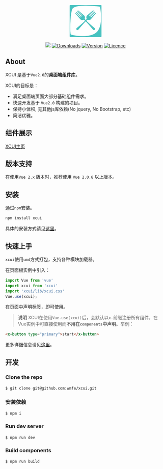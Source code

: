 <p align="center">
    <a href="https://wmfe.github.io/xcui" target="_blank"><img width="100"src="https://raw.githubusercontent.com/wmfe/xcui/2.0/src/assets/xcui-logo.png"></a>
</p>

<p align="center">
    <a href="https://circleci.com/gh/wmfe/xcui/tree/2.0"><img src="https://img.shields.io/circleci/project/wmfe/xcui/2.0.svg"></a>
    <a href="https://www.npmjs.com/package/xcui"><img src="https://img.shields.io/npm/dm/xcui.svg" alt="Downloads"></a>
    <a href="https://www.npmjs.com/package/xcui"><img src="https://img.shields.io/npm/v/xcui.svg" alt="Version"></a>
    <a href="https://www.npmjs.com/package/xcui"><img src="https://img.shields.io/npm/l/xcui.svg" alt="Licence"></a>
</p>

## About

XCUI 是基于`Vue2.0`的**桌面端组件库**。

XCUI的目标是：

+ 满足桌面端页面大部分基础组件需求。
+ 快速开发基于 `Vue2.0` 构建的项目。
+ 保持小体积, 无其他js库依赖(No jquery, No Bootstrap, etc)
+ 简洁优雅。

## 组件展示

[XCUI主页](https://wmfe.github.io/xcui/)

## 版本支持

在使用`Vue 2.x` 版本时，推荐使用 `Vue 2.0.8` 以上版本。


## 安装

通过`npm`安装。

```bash
npm install xcui
```

具体的安装方式请见[这里](https://wmfe.github.io/xcui/#/intro/installation)。

## 快速上手

`xcui`使用`umd`方式打包，支持各种模块加载器。

在页面根实例中引入：

```javascript
import Vue from 'vue'
import xcui from 'xcui'
import 'xcui/lib/xcui.css'
Vue.use(xcui);
```

在页面中声明标签，即可使用。

> **说明**
> XCUI在使用`Vue.use(xcui)`后，会默认以`x-`前缀注册所有组件，在Vue实例中可直接使用而**不用在`components`中声明**。举例：

```html
<x-button type="primary">start</x-button>
```

更多详细信息请见[这里](https://wmfe.github.io/xcui/#/intro/quickstart)。


## 开发

### Clone the repo
```
$ git clone git@github.com:wmfe/xcui.git
```
### 安装依赖
```
$ npm i
```
### Run dev server
```
$ npm run dev
```
### Build components
```
$ npm run build
```

